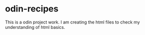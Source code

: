 # odin-recipes
This is a odin project work. I am creating the html files to check my understanding of html basics.